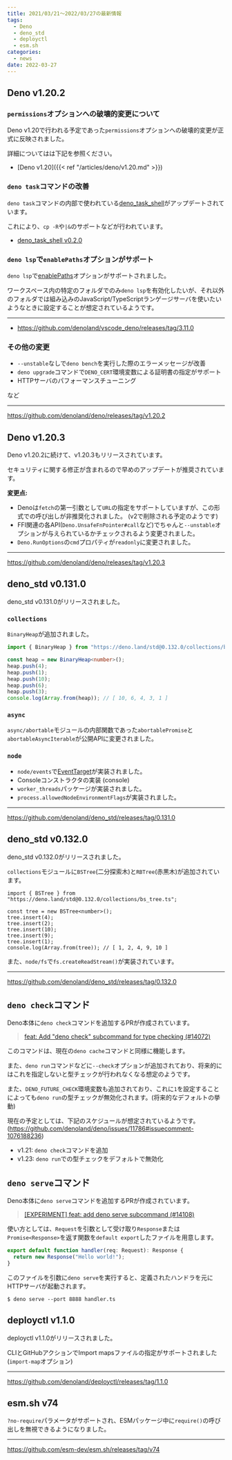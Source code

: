 ```yaml
---
title: 2021/03/21〜2022/03/27の最新情報
tags:
  - Deno
  - deno_std
  - deployctl
  - esm.sh
categories:
  - news
date: 2022-03-27
---
```


## Deno v1.20.2

### `permissions`オプションへの破壊的変更について

Deno v1.20で行われる予定であった`permissions`オプションへの破壊的変更が正式に反映されました。

詳細についてはは下記を参照ください。

- [Deno v1.20]({{< ref "/articles/deno/v1.20.md" >}})

### `deno task`コマンドの改善

`deno task`コマンドの内部で使われている[deno_task_shell](https://github.com/denoland/deno_task_shell)がアップデートされています。

これにより、`cp -R`や`|&`のサポートなどが行われています。

- [deno_task_shell v0.2.0](https://github.com/denoland/deno_task_shell/releases/tag/0.2.0)

### `deno lsp`で`enablePaths`オプションがサポート

`deno lsp`で[enablePaths](https://github.com/denoland/vscode_deno/blob/6bb9b70be0d0da9c5e4d4beda93f25d124518585/package.json#L136-L149)オプションがサポートされました。

ワークスペース内の特定のフォルダでのみ`deno lsp`を有効化したいが、それ以外のフォルダでは組み込みのJavaScript/TypeScriptランゲージサーバを使いたいようなときに設定することが想定されているようです。

---

- https://github.com/denoland/vscode_deno/releases/tag/3.11.0

### その他の変更

- `--unstable`なしで`deno bench`を実行した際のエラーメッセージが改善
- `deno upgrade`コマンドで`DENO_CERT`環境変数による証明書の指定がサポート
- HTTPサーバのパフォーマンスチューニング

など

---

https://github.com/denoland/deno/releases/tag/v1.20.2

## Deno v1.20.3

Deno v1.20.2に続けて、v1.20.3もリリースされています。

セキュリティに関する修正が含まれるので早めのアップデートが推奨されています。

**変更点:**

- Denoは`fetch`の第一引数として`URL`の指定をサポートしていますが、この形式での呼び出しが非推奨化されました。 (v2で削除される予定のようです)
- FFI関連の各API(`Deno.UnsafeFnPointer#call`など)でちゃんと`--unstable`オプションが与えられているかチェックされるよう変更されました。
- `Deno.RunOptions`の`cmd`プロパティが`readonly`に変更されました。

---

https://github.com/denoland/deno/releases/tag/v1.20.3

## deno_std v0.131.0

deno_std v0.131.0がリリースされました。

### `collections`

`BinaryHeap`が追加されました。

```ts
import { BinaryHeap } from "https://deno.land/std@0.132.0/collections/binary_heap.ts";

const heap = new BinaryHeap<number>();
heap.push(4);
heap.push(1);
heap.push(10);
heap.push(6);
heap.push(3);
console.log(Array.from(heap)); // [ 10, 6, 4, 3, 1 ]
```

### `async`

`async/abortable`モジュールの内部関数であった`abortablePromise`と`abortableAsyncIterable`が公開APIに変更されました。

### `node`

- `node/events`で[EventTarget](https://nodejs.org/docs/latest-v16.x/api/events.html#eventtarget-and-event-api)が実装されました。
- Consoleコンストラクタの実装 (console)
- `worker_threads`パッケージが実装されました。
- `process.allowedNodeEnvironmentFlags`が実装されました。

---

https://github.com/denoland/deno_std/releases/tag/0.131.0

## deno_std v0.132.0

deno_std v0.132.0がリリースされました。

`collections`モジュールに`BSTree`(二分探索木)と`RBTree`(赤黒木)が追加されています。

```tsx
import { BSTree } from "https://deno.land/std@0.132.0/collections/bs_tree.ts";

const tree = new BSTree<number>();
tree.insert(4);
tree.insert(2);
tree.insert(10);
tree.insert(9);
tree.insert(1);
console.log(Array.from(tree)); // [ 1, 2, 4, 9, 10 ]
```

また、`node/fs`で`fs.createReadStream()`が実装されています。

---

https://github.com/denoland/deno_std/releases/tag/0.132.0

## `deno check`コマンド

Deno本体に`deno check`コマンドを追加するPRが作成されています。

> [feat: Add "deno check" subcommand for type checking (#14072)](https://github.com/denoland/deno/pull/14072)

このコマンドは、現在の`deno cache`コマンドと同様に機能します。

また、`deno run`コマンドなどに`--check`オプションが追加されており、将来的にはこれを指定しないと型チェックが行われなくなる想定のようです。

また、`DENO_FUTURE_CHECK`環境変数も追加されており、これに`1`を設定することによっても`deno run`の型チェックが無効化されます。(将来的なデフォルトの挙動)

現在の予定としては、下記のスケジュールが想定されているようです。(https://github.com/denoland/deno/issues/11786#issuecomment-1076188236)

- v1.21: `deno check`コマンドを追加
- v1.23: `deno run`での型チェックをデフォルトで無効化

## `deno serve`コマンド

Deno本体に`deno serve`コマンドを追加するPRが作成されています。

> [[EXPERIMENT] feat: add deno serve subcommand (#14108)](https://github.com/denoland/deno/pull/14108)

使い方としては、`Request`を引数として受け取り`Response`または`Promise<Response>`を返す関数を`default export`したファイルを用意します。

```ts
export default function handler(req: Request): Response {
  return new Response("Hello world!");
}
```

このファイルを引数に`deno serve`を実行すると、定義されたハンドラを元にHTTPサーバが起動されます。

```shell
$ deno serve --port 8888 handler.ts
```

## deployctl v1.1.0

deployctl v1.1.0がリリースされました。

CLIとGitHubアクションでImport mapsファイルの指定がサポートされました (`import-map`オプション)

---

https://github.com/denoland/deployctl/releases/tag/1.1.0

## esm.sh v74

`?no-require`パラメータがサポートされ、ESMパッケージ中に`require()`の呼び出しを無視できるようになりました。

---

https://github.com/esm-dev/esm.sh/releases/tag/v74

